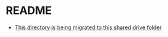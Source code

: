 # README

- [This directory is being migrated to this shared drive folder](https://drive.google.com/drive/folders/11zE6KbvIdgr6_KtYGtMRNMja6Q41IAuo?usp=sharing)

